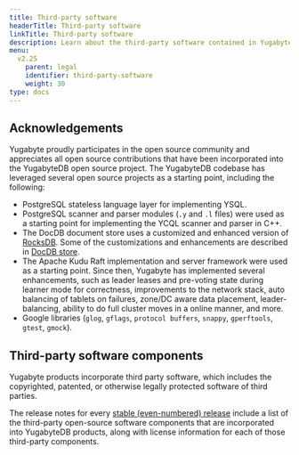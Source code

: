 ```yaml
---
title: Third-party software
headerTitle: Third-party software
linkTitle: Third-party software
description: Learn about the third-party software contained in YugabyteDB.
menu:
  v2.25
    parent: legal
    identifier: third-party-software
    weight: 30
type: docs
---
```


## Acknowledgements

Yugabyte proudly participates in the open source community and appreciates all open source contributions that have been incorporated into the YugabyteDB open source project. The YugabyteDB codebase has leveraged several open source projects as a starting point, including the following:

- PostgreSQL stateless language layer for implementing YSQL.
- PostgreSQL scanner and parser modules (`.y` and `.l` files) were used as a starting point for implementing the YCQL scanner and parser in C++.
- The DocDB document store uses a customized and enhanced version of [RocksDB](https://github.com/facebook/rocksdb). Some of the customizations and enhancements are described in [DocDB store](/preview/architecture/docdb/).
- The Apache Kudu Raft implementation and server framework were used as a starting point. Since then, Yugabyte has implemented several enhancements, such as leader leases and pre-voting state during learner mode for correctness, improvements to the network stack, auto balancing of tablets on failures, zone/DC aware data placement, leader-balancing, ability to do full cluster moves in a online manner, and more.
- Google libraries (`glog`, `gflags`, `protocol buffers`, `snappy`, `gperftools`, `gtest`, `gmock`).

## Third-party software components

Yugabyte products incorporate third party software, which includes the copyrighted, patented, or otherwise legally protected software of third parties.

The release notes for every [stable (even-numbered) release](/preview/releases/) include a list of the third-party open-source software components that are incorporated into YugabyteDB products, along with license information for each of those third-party components.
